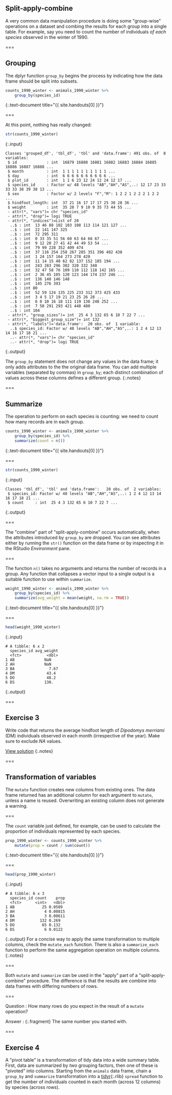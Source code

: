 ---
---

## Split-apply-combine

A very common data manipulation procedure is doing some "group-wise" operations on a dataset and combing the results for each group into a single table. For example, say you need to count the number of individuals *of each species* observed in the winter of 1990.

===

## Grouping

The dplyr function `group_by` begins the process by indicating how the data frame should be split into subsets.


~~~r
counts_1990_winter <- animals_1990_winter %>%
    group_by(species_id)
~~~
{:.text-document title="{{ site.handouts[0] }}"}

===

At this point, nothing has really changed:


~~~r
str(counts_1990_winter)
~~~
{:.input}
~~~
Classes 'grouped_df', 'tbl_df', 'tbl' and 'data.frame':	491 obs. of  8 variables:
 $ id             : int  16879 16880 16881 16882 16883 16884 16885 16886 16887 16888 ...
 $ month          : int  1 1 1 1 1 1 1 1 1 1 ...
 $ day            : int  6 6 6 6 6 6 6 6 6 6 ...
 $ plot_id        : int  1 1 6 23 12 24 12 24 12 17 ...
 $ species_id     : Factor w/ 48 levels "AB","AH","AS",..: 12 17 23 33 33 33 38 39 38 13 ...
 $ sex            : Factor w/ 2 levels "F","M": 1 2 2 1 2 2 2 1 2 2 ...
 $ hindfoot_length: int  37 21 16 17 17 17 25 30 28 36 ...
 $ weight         : int  35 28 7 9 10 9 35 73 44 55 ...
 - attr(*, "vars")= chr "species_id"
 - attr(*, "drop")= logi TRUE
 - attr(*, "indices")=List of 20
  ..$ : int  13 46 88 102 103 108 113 114 121 127 ...
  ..$ : int  22 141 147 325
  ..$ : int  72 295 311
  ..$ : int  0 33 35 51 56 60 63 64 66 67 ...
  ..$ : int  9 12 20 27 41 42 44 49 53 54 ...
  ..$ : int  79 99 228 352 409 474
  ..$ : int  37 116 254 258 267 285 351 396 402 438
  ..$ : int  1 24 157 164 273 278 420
  ..$ : int  11 14 15 48 62 82 137 152 185 194 ...
  ..$ : int  243 283 296 302 320 332 340
  ..$ : int  32 47 58 76 109 110 112 118 142 165 ...
  ..$ : int  2 36 45 105 120 123 144 174 237 246 ...
  ..$ : int  136 140 146 148
  ..$ : int  145 276 393
  ..$ : int 80
  ..$ : int  52 59 124 135 225 233 312 373 425 433
  ..$ : int  3 4 5 17 19 21 23 25 26 28 ...
  ..$ : int  6 8 10 16 18 111 119 138 248 252 ...
  ..$ : int  7 50 291 293 421 448 480
  ..$ : int 104
 - attr(*, "group_sizes")= int  25 4 3 132 65 6 10 7 22 7 ...
 - attr(*, "biggest_group_size")= int 132
 - attr(*, "labels")='data.frame':	20 obs. of  1 variable:
  ..$ species_id: Factor w/ 48 levels "AB","AH","AS",..: 1 2 4 12 13 14 16 17 18 21 ...
  ..- attr(*, "vars")= chr "species_id"
  ..- attr(*, "drop")= logi TRUE
~~~
{:.output}

The `group_by` statement does not change any values in the data frame; it only adds attributes to the the original data frame. You can add multiple variables (separated by commas) in `group_by`; each distinct combination of values across these columns defines a different group.
{:.notes}

===

## Summarize

The operation to perform on each species is counting: we need to count how many records are in each group.


~~~r
counts_1990_winter <- animals_1990_winter %>%
    group_by(species_id) %>%
    summarize(count = n())
~~~
{:.text-document title="{{ site.handouts[0] }}"}

===


~~~r
str(counts_1990_winter)
~~~
{:.input}
~~~
Classes 'tbl_df', 'tbl' and 'data.frame':	20 obs. of  2 variables:
 $ species_id: Factor w/ 48 levels "AB","AH","AS",..: 1 2 4 12 13 14 16 17 18 21 ...
 $ count     : int  25 4 3 132 65 6 10 7 22 7 ...
~~~
{:.output}

===

The "combine" part of "split-apply-combine" occurs automatically, when the attributes introduced by `group_by` are dropped. You can see attributes either by running the `str()` function on the data frame or by inspecting it in the RStudio *Environment* pane.

===

The function `n()` takes no arguments and returns the number of records in a group. Any function that collapses a vector input to a single output is a suitable function to use within `summarize`.


~~~r
weight_1990_winter <- animals_1990_winter %>%
    group_by(species_id) %>%
    summarize(avg_weight = mean(weight, na.rm = TRUE))
~~~
{:.text-document title="{{ site.handouts[0] }}"}

===


~~~r
head(weight_1990_winter)
~~~
{:.input}
~~~
# A tibble: 6 x 2
  species_id avg_weight
  <fct>           <dbl>
1 AB             NaN   
2 AH             NaN   
3 BA               7.67
4 DM              43.4 
5 DO              48.2 
6 DS             130.  
~~~
{:.output}

===

## Exercise 3

Write code that returns the average hindfoot length of *Dipodomys merriami* (DM) individuals observed in each month (irrespective of the year). Make sure to exclude *NA* values.

[View solution](#solution-3)
{:.notes}

===

## Transformation of variables

The `mutate` function creates new columns from existing ones. The data frame returned has an additional column for each argument to `mutate`, unless a name is reused. Overwriting an existing column does not generate a warning.

===

The `count` variable just defined, for example, can be used to calculate the proportion of individuals represented by each species.


~~~r
prop_1990_winter <- counts_1990_winter %>%
    mutate(prop = count / sum(count))
~~~
{:.text-document title="{{ site.handouts[0] }}"}

===


~~~r
head(prop_1990_winter)
~~~
{:.input}
~~~
# A tibble: 6 x 3
  species_id count    prop
  <fct>      <int>   <dbl>
1 AB            25 0.0509 
2 AH             4 0.00815
3 BA             3 0.00611
4 DM           132 0.269  
5 DO            65 0.132  
6 DS             6 0.0122 
~~~
{:.output}
For a concise way to apply the same transformation to multiple columns, check the `mutate_each` function. There is also a `summarize_each` function to perform the same aggregation operation on multiple columns.
{:.notes}

===

Both `mutate` and `summarize` can be used in the "apply" part of a "split-apply-combine" procedure. The difference is that the results are combine into data frames with differing numbers of rows.

===

Question
: How many rows do you expect in the result of a `mutate` operation?

Answer
: {:.fragment} The same number you started with.

===

## Exercise 4

A "pivot table" is a transformation of tidy data into a wide summary table. First, data are summarized by *two* grouping factors, then one of these is "pivoted" into columns. Starting from the `animals` data frame, chain a `group_by` and `summarize` transformation into a [tidyr](){:.rlib} `spread` function to get the number of individuals counted in each month (across 12 columns) by species (across rows).
